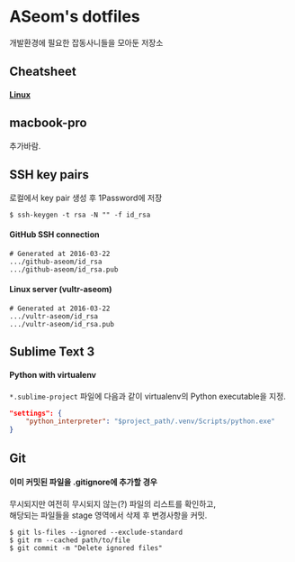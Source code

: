 ASeom's dotfiles
================

개발환경에 필요한 잡동사니들을 모아둔 저장소


## Cheatsheet

#### [Linux](docs/cheatsheet-linux.md)


## macbook-pro

추가바람.


## SSH key pairs

로컬에서 key pair 생성 후 1Password에 저장

```Shell
$ ssh-keygen -t rsa -N "" -f id_rsa
```

#### GitHub SSH connection
```Shell
# Generated at 2016‎-03‎-22‎
.../github-aseom/id_rsa
.../github-aseom/id_rsa.pub
```

#### Linux server (vultr-aseom)
```Shell
# Generated at 2016‎-03‎-22‎
.../vultr-aseom/id_rsa
.../vultr-aseom/id_rsa.pub
```


## Sublime Text 3

#### Python with virtualenv

`*.sublime-project` 파일에 다음과 같이 virtualenv의 Python executable을 지정.

```JSON
"settings": {
	"python_interpreter": "$project_path/.venv/Scripts/python.exe"
}
```


## Git

#### 이미 커밋된 파일을 .gitignore에 추가할 경우

무시되지만 여전히 무시되지 않는(?) 파일의 리스트를 확인하고,  
해당되는 파일들을 stage 영역에서 삭제 후 변경사항을 커밋.

	$ git ls-files --ignored --exclude-standard
	$ git rm --cached path/to/file
	$ git commit -m "Delete ignored files"
